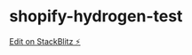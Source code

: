 # shopify-hydrogen-test

[Edit on StackBlitz ⚡️](https://stackblitz.com/edit/shopify-hydrogen-ufgchp)